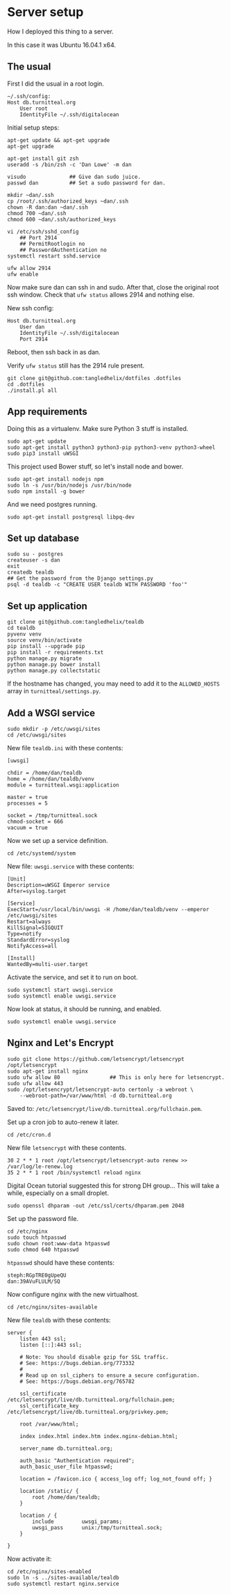 # Server setup #

How I deployed this thing to a server.

In this case it was Ubuntu 16.04.1 x64.

## The usual ##

First I did the usual in a root login.

```
~/.ssh/config:
Host db.turnitteal.org
    User root
    IdentityFile ~/.ssh/digitalocean
```

Initial setup steps:

```
apt-get update && apt-get upgrade
apt-get upgrade

apt-get install git zsh
useradd -s /bin/zsh -c 'Dan Lowe' -m dan

visudo              ## Give dan sudo juice.
passwd dan          ## Set a sudo password for dan.

mkdir ~dan/.ssh
cp /root/.ssh/authorized_keys ~dan/.ssh
chown -R dan:dan ~dan/.ssh
chmod 700 ~dan/.ssh
chmod 600 ~dan/.ssh/authorized_keys

vi /etc/ssh/sshd_config
    ## Port 2914
    ## PermitRootlogin no
    ## PasswordAuthentication no
systemctl restart sshd.service

ufw allow 2914
ufw enable
```

Now make sure dan can ssh in and sudo. After that, close the original root ssh
window. Check that `ufw status` allows 2914 and nothing else.

New ssh config:

```
Host db.turnitteal.org
    User dan
    IdentityFile ~/.ssh/digitalocean
    Port 2914
```

Reboot, then ssh back in as dan.

Verify `ufw status` still has the 2914 rule present.

```
git clone git@github.com:tangledhelix/dotfiles .dotfiles
cd .dotfiles
./install.pl all
```

## App requirements ##

Doing this as a virtualenv. Make sure Python 3 stuff is installed.

```
sudo apt-get update
sudo apt-get install python3 python3-pip python3-venv python3-wheel
sudo pip3 install uWSGI
```

This project used Bower stuff, so let's install node and bower.

```
sudo apt-get install nodejs npm
sudo ln -s /usr/bin/nodejs /usr/bin/node
sudo npm install -g bower
```

And we need postgres running.

```
sudo apt-get install postgresql libpq-dev
```

## Set up database ##

```
sudo su - postgres
createuser -s dan
exit
createdb tealdb
## Get the password from the Django settings.py
psql -d tealdb -c "CREATE USER tealdb WITH PASSWORD 'foo'"
```

## Set up application ##

```
git clone git@github.com:tangledhelix/tealdb
cd tealdb
pyvenv venv
source venv/bin/activate
pip install --upgrade pip
pip install -r requirements.txt
python manage.py migrate
python manage.py bower install
python manage.py collectstatic
```

If the hostname has changed, you may need to add it to the `ALLOWED_HOSTS`
array in `turnitteal/settings.py`.

## Add a WSGI service ##

```
sudo mkdir -p /etc/uwsgi/sites
cd /etc/uwsgi/sites
```

New file `tealdb.ini` with these contents:

```
[uwsgi]

chdir = /home/dan/tealdb
home = /home/dan/tealdb/venv
module = turnitteal.wsgi:application

master = true
processes = 5

socket = /tmp/turnitteal.sock
chmod-socket = 666
vacuum = true
```

Now we set up a service definition.

```
cd /etc/systemd/system
```

New file: `uwsgi.service` with these contents:

```
[Unit]
Description=uWSGI Emperor service
After=syslog.target

[Service]
ExecStart=/usr/local/bin/uwsgi -H /home/dan/tealdb/venv --emperor /etc/uwsgi/sites
Restart=always
KillSignal=SIGQUIT
Type=notify
StandardError=syslog
NotifyAccess=all

[Install]
WantedBy=multi-user.target
```

Activate the service, and set it to run on boot.

```
sudo systemctl start uwsgi.service
sudo systemctl enable uwsgi.service
```

Now look at status, it should be running, and enabled.

```
sudo systemctl enable uwsgi.service
```

## Nginx and Let's Encrypt ##

```
sudo git clone https://github.com/letsencrypt/letsencrypt /opt/letsencrypt
sudo apt-get install nginx
sudo ufw allow 80                ## This is only here for letsencrypt.
sudo ufw allow 443
sudo /opt/letsencrypt/letsencrypt-auto certonly -a webroot \
    --webroot-path=/var/www/html -d db.turnitteal.org
```

Saved to: `/etc/letsencrypt/live/db.turnitteal.org/fullchain.pem`.

Set up a cron job to auto-renew it later.

```
cd /etc/cron.d
```

New file `letsencrypt` with these contents.

```
30 2 * * 1 root /opt/letsencrypt/letsencrypt-auto renew >> /var/log/le-renew.log
35 2 * * 1 root /bin/systemctl reload nginx
```

Digital Ocean tutorial suggested this for strong DH group...
This will take a while, especially on a small droplet.

```
sudo openssl dhparam -out /etc/ssl/certs/dhparam.pem 2048
```

Set up the password file.

```
cd /etc/nginx
sudo touch htpasswd
sudo chown root:www-data htpasswd
sudo chmod 640 htpasswd
```

`htpasswd` should have these contents:

```
steph:RGpTRE0gUpeQU
dan:39AVuFLULM/SQ
```

Now configure nginx with the new virtualhost.

```
cd /etc/nginx/sites-available
```

New file `tealdb` with these contents:

```
server {
    listen 443 ssl;
    listen [::]:443 ssl;

    # Note: You should disable gzip for SSL traffic.
    # See: https://bugs.debian.org/773332
    #
    # Read up on ssl_ciphers to ensure a secure configuration.
    # See: https://bugs.debian.org/765782

    ssl_certificate /etc/letsencrypt/live/db.turnitteal.org/fullchain.pem;
    ssl_certificate_key /etc/letsencrypt/live/db.turnitteal.org/privkey.pem;

    root /var/www/html;

    index index.html index.htm index.nginx-debian.html;

    server_name db.turnitteal.org;

    auth_basic "Authentication required";
    auth_basic_user_file htpasswd;

    location = /favicon.ico { access_log off; log_not_found off; }

    location /static/ {
        root /home/dan/tealdb;
    }

    location / {
        include         uwsgi_params;
        uwsgi_pass      unix:/tmp/turnitteal.sock;
    }

}
```

Now activate it:

```
cd /etc/nginx/sites-enabled
sudo ln -s ../sites-available/tealdb
sudo systemctl restart nginx.service
```
